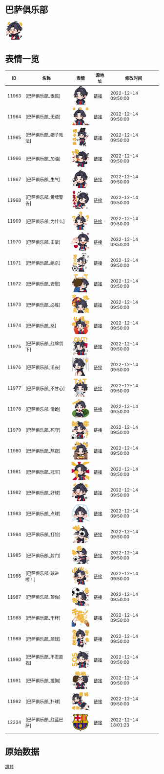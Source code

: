 # 巴萨俱乐部

<img src="./cover.png" height="60" alt="cover" />

# 表情一览

|ID|名称|表情|源地址|修改时间|
|----|----|----|----|----|
|11963|[巴萨俱乐部_很慌]|<img src="./pic/011963_%5B巴萨俱乐部_很慌%5D.png" height="60" alt="很慌"/>|[链接](https://i0.hdslb.com/bfs/garb/item/b57679096bb6986bf084f0ed492dc61e80255b20.png)|2022-12-14 09:50:00|
|11964|[巴萨俱乐部_无语]|<img src="./pic/011964_%5B巴萨俱乐部_无语%5D.png" height="60" alt="无语"/>|[链接](https://i0.hdslb.com/bfs/garb/item/fd34727b3d34b0c1706056930bcf28ea31381285.png)|2022-12-14 09:50:00|
|11965|[巴萨俱乐部_帽子戏法]|<img src="./pic/011965_%5B巴萨俱乐部_帽子戏法%5D.png" height="60" alt="帽子戏法"/>|[链接](https://i0.hdslb.com/bfs/garb/item/c539c4e4eab8bb37180b77de20dee897f591471f.png)|2022-12-14 09:50:00|
|11966|[巴萨俱乐部_加油]|<img src="./pic/011966_%5B巴萨俱乐部_加油%5D.png" height="60" alt="加油"/>|[链接](https://i0.hdslb.com/bfs/garb/item/0e41083ade5ba64ab4bffff2007d6a60e31fa4df.png)|2022-12-14 09:50:00|
|11967|[巴萨俱乐部_生气]|<img src="./pic/011967_%5B巴萨俱乐部_生气%5D.png" height="60" alt="生气"/>|[链接](https://i0.hdslb.com/bfs/garb/item/f9de85020773a4a6f50c107949b7135e1fbb2561.png)|2022-12-14 09:50:00|
|11968|[巴萨俱乐部_黄牌警告]|<img src="./pic/011968_%5B巴萨俱乐部_黄牌警告%5D.png" height="60" alt="黄牌警告"/>|[链接](https://i0.hdslb.com/bfs/garb/item/05291bb7636dde529a3beba47b3987a0a0b92a18.png)|2022-12-14 09:50:00|
|11969|[巴萨俱乐部_为什么]|<img src="./pic/011969_%5B巴萨俱乐部_为什么%5D.png" height="60" alt="为什么"/>|[链接](https://i0.hdslb.com/bfs/garb/item/6749f7d280b619b5e8784f925904d72e44e7b8f5.png)|2022-12-14 09:50:00|
|11970|[巴萨俱乐部_击掌]|<img src="./pic/011970_%5B巴萨俱乐部_击掌%5D.png" height="60" alt="击掌"/>|[链接](https://i0.hdslb.com/bfs/garb/item/788b5a34992b6b7b06525efad5698c0d0e815dcd.png)|2022-12-14 09:50:00|
|11971|[巴萨俱乐部_绝杀]|<img src="./pic/011971_%5B巴萨俱乐部_绝杀%5D.png" height="60" alt="绝杀"/>|[链接](https://i0.hdslb.com/bfs/garb/item/0320e2a418ce95a70f49d6591571895ab3af5504.png)|2022-12-14 09:50:00|
|11972|[巴萨俱乐部_安慰]|<img src="./pic/011972_%5B巴萨俱乐部_安慰%5D.png" height="60" alt="安慰"/>|[链接](https://i0.hdslb.com/bfs/garb/item/b1a0cd5764f51792c8915fd86a77f568cc83c1e6.png)|2022-12-14 09:50:00|
|11973|[巴萨俱乐部_必胜]|<img src="./pic/011973_%5B巴萨俱乐部_必胜%5D.png" height="60" alt="必胜"/>|[链接](https://i0.hdslb.com/bfs/garb/item/12acf414af02da5f11a974d6d1d3b9f6449d69ba.png)|2022-12-14 09:50:00|
|11974|[巴萨俱乐部_怒]|<img src="./pic/011974_%5B巴萨俱乐部_怒%5D.png" height="60" alt="怒"/>|[链接](https://i0.hdslb.com/bfs/garb/item/52091af764d61744d6c63d26e6020a6885738209.png)|2022-12-14 09:50:00|
|11975|[巴萨俱乐部_红牌罚下]|<img src="./pic/011975_%5B巴萨俱乐部_红牌罚下%5D.png" height="60" alt="红牌罚下"/>|[链接](https://i0.hdslb.com/bfs/garb/item/6200d454ee57755e81c2ae8667a6d7f71d5b43d6.png)|2022-12-14 09:50:00|
|11976|[巴萨俱乐部_沮丧]|<img src="./pic/011976_%5B巴萨俱乐部_沮丧%5D.png" height="60" alt="沮丧"/>|[链接](https://i0.hdslb.com/bfs/garb/item/65cd2d4b209c95ceb0b06d74633f5e59fca758af.png)|2022-12-14 09:50:00|
|11977|[巴萨俱乐部_不甘心]|<img src="./pic/011977_%5B巴萨俱乐部_不甘心%5D.png" height="60" alt="不甘心"/>|[链接](https://i0.hdslb.com/bfs/garb/item/9bf038484ea6a705def03b0e437f203864baf29c.png)|2022-12-14 09:50:00|
|11978|[巴萨俱乐部_滑跪]|<img src="./pic/011978_%5B巴萨俱乐部_滑跪%5D.png" height="60" alt="滑跪"/>|[链接](https://i0.hdslb.com/bfs/garb/item/5700d5e3f808f42581e337694c9da6d85866947a.png)|2022-12-14 09:50:00|
|11979|[巴萨俱乐部_死守]|<img src="./pic/011979_%5B巴萨俱乐部_死守%5D.png" height="60" alt="死守"/>|[链接](https://i0.hdslb.com/bfs/garb/item/ad0a7ead1344d7d788d8545c3a20327921128d2a.png)|2022-12-14 09:50:00|
|11980|[巴萨俱乐部_熬夜]|<img src="./pic/011980_%5B巴萨俱乐部_熬夜%5D.png" height="60" alt="熬夜"/>|[链接](https://i0.hdslb.com/bfs/garb/item/0c83bd707eecddc39307dcbf8dee5ff39008a9f0.png)|2022-12-14 09:50:00|
|11981|[巴萨俱乐部_冠军]|<img src="./pic/011981_%5B巴萨俱乐部_冠军%5D.png" height="60" alt="冠军"/>|[链接](https://i0.hdslb.com/bfs/garb/item/c910d3bd910cfd28e90a2259b82d77509f800f6a.png)|2022-12-14 09:50:00|
|11982|[巴萨俱乐部_好球]|<img src="./pic/011982_%5B巴萨俱乐部_好球%5D.png" height="60" alt="好球"/>|[链接](https://i0.hdslb.com/bfs/garb/item/a8f65e34b43c6e8390fa9768c0f3d42effa9e340.png)|2022-12-14 09:50:00|
|11983|[巴萨俱乐部_点球]|<img src="./pic/011983_%5B巴萨俱乐部_点球%5D.png" height="60" alt="点球"/>|[链接](https://i0.hdslb.com/bfs/garb/item/55a5e4a16d005eca1f61bd3d8964ed595a370fad.png)|2022-12-14 09:50:00|
|11984|[巴萨俱乐部_打脸]|<img src="./pic/011984_%5B巴萨俱乐部_打脸%5D.png" height="60" alt="打脸"/>|[链接](https://i0.hdslb.com/bfs/garb/item/531b6e844fd902c8e02279dd3d4bece95eef0198.png)|2022-12-14 09:50:00|
|11985|[巴萨俱乐部_射门]|<img src="./pic/011985_%5B巴萨俱乐部_射门%5D.png" height="60" alt="射门"/>|[链接](https://i0.hdslb.com/bfs/garb/item/28cb58911c32628d9dd6324f66b798059aef2257.png)|2022-12-14 09:50:00|
|11986|[巴萨俱乐部_球进啦！]|<img src="./pic/011986_%5B巴萨俱乐部_球进啦！%5D.png" height="60" alt="球进啦！"/>|[链接](https://i0.hdslb.com/bfs/garb/item/a24be2679b1b65019215a250db52e5687e5c22ce.png)|2022-12-14 09:50:00|
|11987|[巴萨俱乐部_顶你]|<img src="./pic/011987_%5B巴萨俱乐部_顶你%5D.png" height="60" alt="顶你"/>|[链接](https://i0.hdslb.com/bfs/garb/item/a8938db98312f68a81d9556d48dabbc23b4d2e06.png)|2022-12-14 09:50:00|
|11988|[巴萨俱乐部_干杯]|<img src="./pic/011988_%5B巴萨俱乐部_干杯%5D.png" height="60" alt="干杯"/>|[链接](https://i0.hdslb.com/bfs/garb/item/82f86e5ded6a913ad1bbbd51ca99a608a3dffe71.png)|2022-12-14 09:50:00|
|11989|[巴萨俱乐部_颠球]|<img src="./pic/011989_%5B巴萨俱乐部_颠球%5D.png" height="60" alt="颠球"/>|[链接](https://i0.hdslb.com/bfs/garb/item/4757162846238cca68394bcaa221cba9dec8980e.png)|2022-12-14 09:50:00|
|11990|[巴萨俱乐部_不忍直视]|<img src="./pic/011990_%5B巴萨俱乐部_不忍直视%5D.png" height="60" alt="不忍直视"/>|[链接](https://i0.hdslb.com/bfs/garb/item/03a8797a638baf4e4a728701700dd321ac7401e4.png)|2022-12-14 09:50:00|
|11991|[巴萨俱乐部_撞胸]|<img src="./pic/011991_%5B巴萨俱乐部_撞胸%5D.png" height="60" alt="撞胸"/>|[链接](https://i0.hdslb.com/bfs/garb/item/c12ef7b7d5c29c06a82c218e07666233d10882e1.png)|2022-12-14 09:50:00|
|11992|[巴萨俱乐部_扑球]|<img src="./pic/011992_%5B巴萨俱乐部_扑球%5D.png" height="60" alt="扑球"/>|[链接](https://i0.hdslb.com/bfs/garb/item/97c37d537876a9afa6a523e1321976de32dd64ee.png)|2022-12-14 09:50:00|
|12234|[巴萨俱乐部_红蓝巴萨]|<img src="./pic/012234_%5B巴萨俱乐部_红蓝巴萨%5D.png" height="60" alt="红蓝巴萨"/>|[链接](https://i0.hdslb.com/bfs/emote/90bf07dfa764b2102812b137635ab73b9103c745.png)|2022-12-14 18:01:23|

# 原始数据

[跳转](./raw.json)

